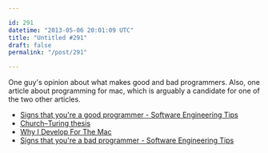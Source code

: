 ```yaml
---

id: 291
datetime: "2013-05-06 20:01:09 UTC"
title: "Untitled #291"
draft: false
permalink: "/post/291"

---
```


One guy's opinion about what makes good and bad programmers. Also, one article about programming for mac, which is arguably a candidate for one of the two other articles. 


* [Signs that you're a good programmer - Software Engineering Tips](http://www.yacoset.com/Home/signs-that-you-re-a-good-programmer)
* [Church–Turing thesis](https://en.wikipedia.org/wiki/Church%E2%80%93Turing_thesis)
* [Why I Develop For The Mac](http://www.evanmiller.org/why-i-develop-for-the-mac.html)
* [Signs that you're a bad programmer - Software Engineering Tips](http://www.yacoset.com/Home/signs-that-you-re-a-bad-programmer?buffer_share=5b757)


